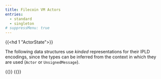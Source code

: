 ```yaml
---
title: Filecoin VM Actors
entries:
  - standard
  - singleton
# suppressMenu: true
---
```


{{<hd 1 "ActorState">}}

The following data structures use _kinded_ representations for their IPLD
encodings, since the types can be inferred from the context in which they are used
(`Actor` or `UnsignedMessage`).

{{<goFile ActorState>}}
{{<goFile ActorMethod>}}
